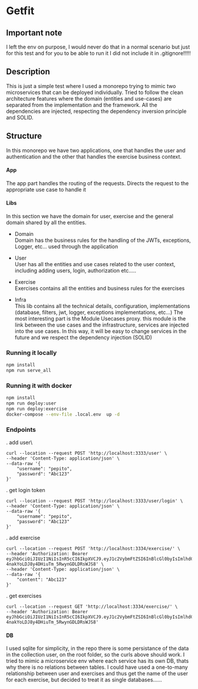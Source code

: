 # Getfit

## Important note
I left the env on purpose, I would never do that in a normal scenario but just for this test and for you to be able to run it I did not include it in .gitignore!!!!!

## Description
This is just a simple test where I used a monorepo trying to mimic two microservices that can be deployed individually. Tried to follow the clean architecture features where the domain (entities and use-cases) are separated from the implementation and the framework. All the dependencies are injected, respecting the dependency inversion principle and SOLID. 

## Structure
In this monorepo we have two applications, one that handles the user and authentication and the other that handles the exercise business context. 
#### App
The app part handles the routing of the requests. Directs the request to the appropriate use case to handle it 

#### Libs
In this section we have the domain for user, exercise and the general domain shared by all the entities. 

* Domain\
Domain has the business rules for the handling of the JWTs, exceptions, Logger, etc... used through the application

* User\
User has all the entities and use cases related to the user context, including adding users, login, authorization etc.....

* Exercise\
Exercises contains all the entities and business rules for the exercises

* Infra\
This lib contains all the technical details, configuration, implementations (database, filters, jwt, logger, exceptions implementations, etc...)
The most interesting part is the Module Usecases proxy. this module is the link between the use cases and the infrastructure, services are injected into the use cases. In this way, it will be easy to change services in the future and we respect the dependency injection (SOLID)


### Running it locally
```sh
npm install
npm run serve_all
```



### Running it with docker
```sh
npm install
npm run deploy:user    
npm run deploy:exercise
docker-compose --env-file .local.env  up -d 
```


### Endpoints
. add user\
```
curl --location --request POST 'http://localhost:3333/user' \
--header 'Content-Type: application/json' \
--data-raw '{
    "username": "pepito",
    "password": "Abc123"
}'

```
. get login token

```
curl --location --request POST 'http://localhost:3333/user/login' \
--header 'Content-Type: application/json' \
--data-raw '{
    "username": "pepito",
    "password": "Abc123"
}'
````

. add exercise
```
curl --location --request POST 'http://localhost:3334/exercise/' \
--header 'Authorization: Bearer eyJhbGciOiJIUzI1NiIsInR5cCI6IkpXVCJ9.eyJ1c2VybmFtZSI6InBlcGl0byIsImlhdCI6MTY2NTkzODA2MCwiZXhwIjoxNjY2NTQyODYwfQ.65yq6we7-4nakYoLDJ8y4DHiuTm_5RwynGDLDRsWJS8' \
--header 'Content-Type: application/json' \
--data-raw '{
    "content": "Abc123"
}'
```

. get exercises
```
curl --location --request GET 'http://localhost:3334/exercise/' \
--header 'Authorization: Bearer eyJhbGciOiJIUzI1NiIsInR5cCI6IkpXVCJ9.eyJ1c2VybmFtZSI6InBlcGl0byIsImlhdCI6MTY2NTkzODA2MCwiZXhwIjoxNjY2NTQyODYwfQ.65yq6we7-4nakYoLDJ8y4DHiuTm_5RwynGDLDRsWJS8'
```

#### DB
I used sqlite for simplicity, in the repo there is some persistance of the data in the collection user, on the root folder, so the curls above should work. I tried to mimic a microservice env where each service has its own DB, thats why there is no relations between tables. I could have used a one-to-many relationship between user and exercises and thus get the name of the user for each exercise, but decided to treat it as single databases...... 

